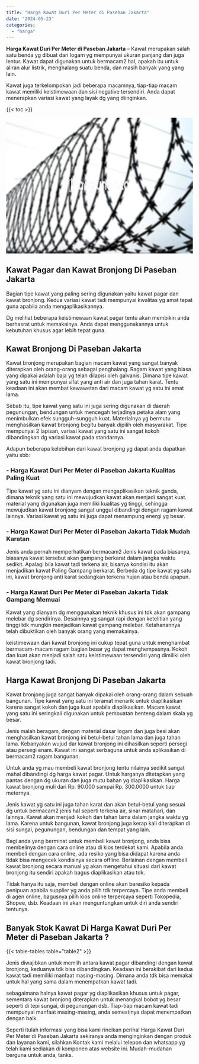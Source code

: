 ```yaml
---
title: "Harga Kawat Duri Per Meter di Paseban Jakarta"
date: "2024-05-23"
categories: 
  - "harga"
---
```


**Harga Kawat Duri Per Meter di Paseban Jakarta** – Kawat merupakan salah satu benda yg dibuat dari logam yg mempunyai ukuran panjang dan juga lentur. Kawat dapat digunakan untuk bermacam2 hal, apakah itu untuk aliran alur listrik, menghalang suatu benda, dan masih banyak yang yang lain.

Kawat juga terkelompokan jadi beberapa macamnya, tiap-tiap macam kawat memiliki keistimewaan dan sisi negative tersendiri. Anda dapat menerapkan variasi kawat yang layak dg yang diinginkan.

{{< toc >}}

![Harga Kawat Duri Per Meter di Paseban Jakarta](/images/jual-kawat-murah44.png)

## Kawat Pagar dan Kawat Bronjong Di Paseban Jakarta

Bagian tipe kawat yang paling sering digunakan yaitu kawat pagar dan kawat bronjong. Kedua variasi kawat tadi mempunyai kwalitas yg amat tepat guna apabila anda mengaplikasikannya.

Dg melihat beberapa keistimewaan kawat pagar tentu akan membikin anda berhasrat untuk memakainya. Anda dapat menggunakannya untuk kebutuhan khusus agar lebih tepat guna.

## Kawat Bronjong Di Paseban Jakarta

Kawat bronjong merupakan bagian macam kawat yang sangat banyak diterapkan oleh orang-orang sebagai penghalang. Ragam kawat yang biasa yang dipakai adalah baja yg telah dilapisi oleh galvanis. Dimana tipe kawat yang satu ini mempunyai sifat yang anti air dan juga tahan karat. Tentu keadaan ini akan membat kewawetan dari macam kawat yg satu ini amat lama.

Sebab itu, tipe kawat yang satu ini juga sering digunakan di daerah pegunungan, bendungan untuk mencegah terjadinya petaka alam yang menimbulkan efek sungguh-sungguh kuat. Materialnya yg bermutu menghasilkan kawat bronjong begitu banyak dipilih oleh masyarakat. Tipe mempunyai 2 lapisan, variasi kawat yang satu ini sangat kokoh dibandingkan dg variasi kawat pada standarnya.

Adapun beberapa kelebihan dari kawat bronjong yg dapat anda dapatkan yaitu sbb:

### \- Harga Kawat Duri Per Meter di Paseban Jakarta Kualitas Paling Kuat

Tipe kawat yg satu ini dianyam dengan mengaplikasikan teknik ganda, dimana teknik yang satu ini mewujudkan kawat akan menjadi sangat kuat. material yang digunakan juga memiliki kualitas yg tinggi, sehingga mewujudkan kawat bronjong sangat unggul dibandingi dengan ragam kawat lainnya. Variasi kawat yg satu ini juga dapat menampung energi yg besar.

### \- Harga Kawat Duri Per Meter di Paseban Jakarta Tidak Mudah Karatan

Jenis anda pernah memperhatikan bermacam2 Jenis kawat pada biasanya, biasanya kawat tersebut akan gampang berkarat dalam jangka waktu sedikit. Apalagi bila kawat tadi terkena air, bisanya kondisi itu akan menjadikan kawat Paling Gampang berkarat. Berbeda dg tipe kawat yg satu ini, kawat bronjong anti karat sedangkan terkena hujan atau benda apapun.

### \- Harga Kawat Duri Per Meter di Paseban Jakarta Tidak Gampang Memuai

Kawat yang dianyam dg menggunakan teknik khusus ini tdk akan gampang melebar dg sendirinya. Desainnya yg sangat rapi dengan ketelitian yang tinggi tdk mungkin menjadikan kawat gampang melebar. Ketahanannya telah dibuktikan oleh banyak orang yang memakainya.

keistimewaan dari kawat bronjong ini cukup tepat guna untuk menghambat bermacam-macam ragam bagian besar yg dapat menghempasnya. Kokoh dan kuat akan menjadi salah satu keistimewaan tersendiri yang dimiliki oleh kawat bronjong tadi.

## Harga Kawat Bronjong Di Paseban Jakarta

Kawat bronjong juga sangat banyak dipakai oleh orang-orang dalam sebuah bangunan. Tipe kawat yang satu ini teramat menarik untuk diaplikasikan karena sangat kokoh dan juga kuat apabila diaplikasikan. Macam kawat yang satu ini seringkali digunakan untuk pembuatan benteng dalam skala yg besar.

Jenis malah beragam, dengan material dasar logam dan juga besi akan menghasilkan kawat bronjong ini betul-betul tahan lama dan juga tahan lama. Kebanyakan wujud dar kawat bronjong ini dihasilkan seperti persegi atau persegi enam. Kawat ini sangat serbaguna untuk anda aplikasikan di bermacam2 ragam bangunan.

Untuk anda yg mau membeli kawat bronjong tentu nilainya sedikit sangat mahal dibandingi dg harga kawat pagar. Untuk harganya ditetapkan yang pantas dengan dg ukuran dan juga mutu bahan yg diaplikasikan. Harga kawat bronjong muli dari Rp. 90.000 sampai Rp. 300.0000 untuk tiap meternya.

Jenis kawat yg satu ini juga tahan karat dan akan betul-betul yang sesuai dg untuk bermacam2 jenis hal seperti terkena air, sinar matahari, dan lainnya. Kawat akan menjadi kokoh dan tahan lama dalam jangka waktu yg lama. Karena untuk bangunan, kawat bronjong juga kerap kali diterapkan di sisi sungai, pegunungan, bendungan dan tempat yang lain.

Bagi anda yang berminat untuk membeli kawat bronjong, anda bisa membelinya dengan cara online atau di kios terdekat kami. Apabila anda membeli dengan cara online, ada resiko yang bisa didapat karena anda tidak bisa mengecek kondisinya secara offline. Berlainan dengan membeli kawat bronjong secara manual yg akan mengetahui situasi dari kawat bronjong itu sendiri apakah bagus diaplikasikan atau tdk.

Tidak hanya itu saja, membeli dengan online akan beresiko kepada penipuan apabila supplier yg anda pilih tdk terpercaya. Tipe anda membeli di agen online, bagusnya pilih kios online terpercaya seperti Tokopedia, Shopee, dsb. Keadaan ini akan menguntungkan untuk diri anda sendiri tentunya.

## Banyak Stok Kawat Di Harga Kawat Duri Per Meter di Paseban Jakarta ?

{{< table-tables table="table2" >}}

Jenis diwajibkan untuk memlih antara kawat pagar dibandingi dengan kawat bronjong, keduanya tdk bisa dibandingkan. Keadaan ini berakibat dari kedua kawat tadi memiliki manfaat masing-masing. Dimana anda tdk bisa memakai untuk hal yang sama dalam menempatkan kawat tadi.

sebagaimana halnya kawat pagar yg diaplikasikan khusus untuk pagar, sementara kawat bronjong diterapkan untuk menangkal bobot yg besar seperti di tepi sungai, di pegunungan dsb. Tiap-tiap macam kawat tadi mempunyai manfaat masing-masing, anda semestinya dapat menempatkan dengan baik.

Seperti itulah informasi yang bisa kami rincikan perihal Harga Kawat Duri Per Meter di Paseban Jakarta sekiranya anda menginginkan dengan produk dan layanan kami, silahkan Kontak kami melalui telepon dan whatsapp yg telah kami sediakan di komponen atas website ini. Mudah-mudahan berguna untuk anda, tanks.
